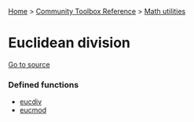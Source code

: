 [Home](/README.md) > [Community Toolbox Reference](/Docs/Reference/Reference.md) > [Math utilities](/Docs/Reference/Groups/MathUtils.md)

# Euclidean division

[Go to source](/Community%20Toolbox/scripts/utils_CommunityToolboxMath/utils_CommunityToolboxMath.gml#L1)

### Defined functions

- [eucdiv](/Docs/Reference/Functions/eucdiv.md)
- [eucmod](/Docs/Reference/Functions/eucmod.md)
